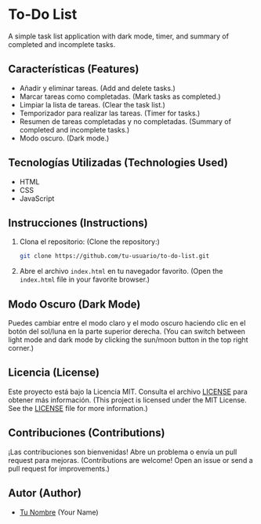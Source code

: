 # To-Do List

A simple task list application with dark mode, timer, and summary of completed and incomplete tasks.

## Características (Features)

- Añadir y eliminar tareas. (Add and delete tasks.)
- Marcar tareas como completadas. (Mark tasks as completed.)
- Limpiar la lista de tareas. (Clear the task list.)
- Temporizador para realizar las tareas. (Timer for tasks.)
- Resumen de tareas completadas y no completadas. (Summary of completed and incomplete tasks.)
- Modo oscuro. (Dark mode.)

## Tecnologías Utilizadas (Technologies Used)

- HTML
- CSS
- JavaScript

## Instrucciones (Instructions)

1. Clona el repositorio: (Clone the repository:)
    ```bash
    git clone https://github.com/tu-usuario/to-do-list.git
    ```
2. Abre el archivo `index.html` en tu navegador favorito. (Open the `index.html` file in your favorite browser.)

## Modo Oscuro (Dark Mode)

Puedes cambiar entre el modo claro y el modo oscuro haciendo clic en el botón del sol/luna en la parte superior derecha.
(You can switch between light mode and dark mode by clicking the sun/moon button in the top right corner.)

## Licencia (License)

Este proyecto está bajo la Licencia MIT. Consulta el archivo [LICENSE](./LICENSE) para obtener más información.
(This project is licensed under the MIT License. See the [LICENSE](./LICENSE) file for more information.)

## Contribuciones (Contributions)

¡Las contribuciones son bienvenidas! Abre un problema o envía un pull request para mejoras.
(Contributions are welcome! Open an issue or send a pull request for improvements.)

## Autor (Author)

- [Tu Nombre](https://github.com/tu-usuario) (Your Name)
